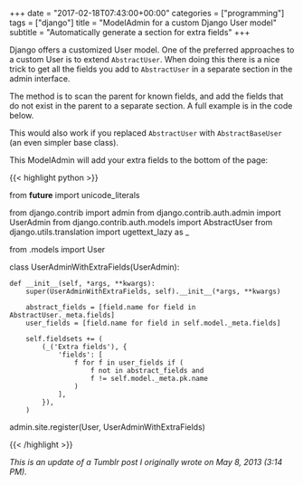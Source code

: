 +++
date = "2017-02-18T07:43:00+00:00"
categories = ["programming"]
tags = ["django"]
title = "ModelAdmin for a custom Django User model"
subtitle = "Automatically generate a section for extra fields"
+++

Django offers a customized User model. One of the preferred approaches to a custom User is to extend `AbstractUser`. When doing this there is a nice trick to get all the fields you add to `AbstractUser` in a separate section in the admin interface.

The method is to scan the parent for known fields, and add the fields that do not exist in the parent to a separate section. A full example is in the code below.

This would also work if you replaced `AbstractUser` with `AbstractBaseUser` (an even simpler base class).

This ModelAdmin will add your extra fields to the bottom of the page:

{{< highlight python >}}

from __future__ import unicode_literals

from django.contrib import admin
from django.contrib.auth.admin import UserAdmin
from django.contrib.auth.models import AbstractUser
from django.utils.translation import ugettext_lazy as _

from .models import User


class UserAdminWithExtraFields(UserAdmin):

    def __init__(self, *args, **kwargs):
        super(UserAdminWithExtraFields, self).__init__(*args, **kwargs)

        abstract_fields = [field.name for field in AbstractUser._meta.fields]
        user_fields = [field.name for field in self.model._meta.fields]

        self.fieldsets += (
            (_('Extra fields'), {
                'fields': [
                    f for f in user_fields if (
                        f not in abstract_fields and
                        f != self.model._meta.pk.name
                    )
                ],
            }),
        )


admin.site.register(User, UserAdminWithExtraFields)

{{< /highlight >}}

*This is an update of a Tumblr post I originally wrote on May 8, 2013 (3:14 PM).*

